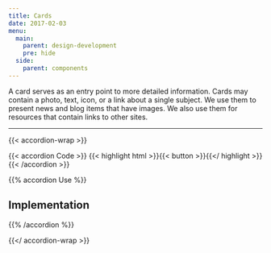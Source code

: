 ```yaml
---
title: Cards
date: 2017-02-03
menu:
  main:
    parent: design-development
    pre: hide
  side:
    parent: components
---
```


A card serves as an entry point to more detailed information. Cards may contain a photo, text, icon, or a link about a single subject. We use them to present news and blog items that have images. We also use them for resources that contain links to other sites.

---

{{< accordion-wrap >}}

{{< accordion Code >}}
  {{< highlight html >}}{{< button >}}{{</ highlight >}}
{{< /accordion >}}

{{% accordion Use %}}
## Implementation
{{% /accordion %}}

{{</ accordion-wrap >}}

